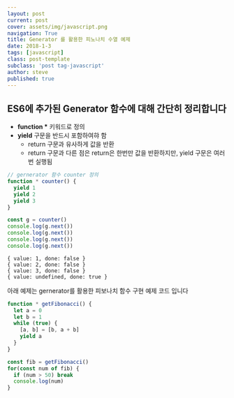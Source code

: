 ```yaml
---
layout: post
current: post
cover: assets/img/javascript.png
navigation: True
title: Generator 를 활용한 피노나치 수열 예제
date: 2018-1-3
tags: [javascript]
class: post-template
subclass: 'post tag-javascript'
author: steve
published: true
---
```


## ES6에 추가된 Generator 함수에 대해 간단히 정리합니다

* **function \*** 키워드로 정의
* **yield** 구문을 반드시 포함하여햐 함
  * return 구문과 유사하게 값을 반환
  * return 구문과 다른 점은 return은 한번만 값을 반환하지만, yield 구문은 여러번 실행됨

``` javascript
// gernerator 함수 counter 정의
function * counter() {
  yield 1
  yield 2
  yield 3
}

const g = counter()
console.log(g.next())
console.log(g.next())
console.log(g.next())
console.log(g.next())
```

``` terminal
{ value: 1, done: false }
{ value: 2, done: false }
{ value: 3, done: false }
{ value: undefined, done: true }
```

아래 예제는 gernerator를 활용한 피보나치 함수 구현 예제 코드 입니다

``` javascript
function * getFibonacci() {
  let a = 0
  let b = 1
  while (true) {
    [a, b] = [b, a + b]
    yield a
  }
}

const fib = getFibonacci()
for(const num of fib) {
  if (num > 50) break
  console.log(num)
}
```
